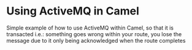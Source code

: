 # Using ActiveMQ in Camel
Simple example of how to use ActiveMQ within Camel, so that it is transacted i.e.: something goes wrong within your route, you lose the message due to it only being acknowledged when the route completes
